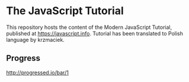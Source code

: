 # The JavaScript Tutorial
This repository hosts the content of the Modern JavaScript Tutorial, published at https://javascript.info. Tutorial has been translated to Polish language by krzmaciek.
## Progress
http://progressed.io/bar/1
